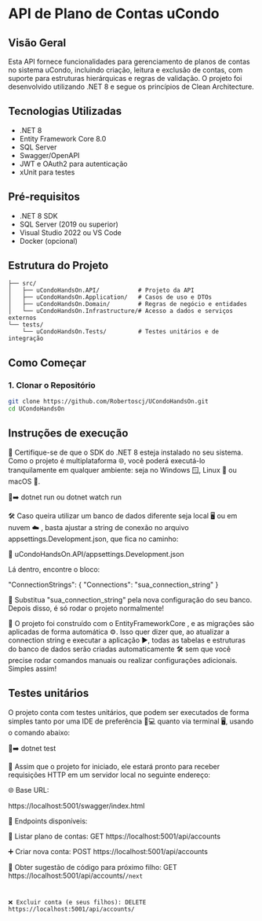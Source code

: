 # API de Plano de Contas uCondo

## Visão Geral
Esta API fornece funcionalidades para gerenciamento de planos de contas no sistema uCondo, incluindo criação, leitura e exclusão de contas, com suporte para estruturas hierárquicas e regras de validação. O projeto foi desenvolvido utilizando .NET 8 e segue os princípios de Clean Architecture.

## Tecnologias Utilizadas
- .NET 8
- Entity Framework Core 8.0
- SQL Server
- Swagger/OpenAPI
- JWT e OAuth2 para autenticação
- xUnit para testes

## Pré-requisitos
- .NET 8 SDK
- SQL Server (2019 ou superior)
- Visual Studio 2022 ou VS Code
- Docker (opcional)

## Estrutura do Projeto
```plaintext
├── src/
│   ├── uCondoHandsOn.API/           # Projeto da API
│   ├── uCondoHandsOn.Application/   # Casos de uso e DTOs       
│   ├── uCondoHandsOn.Domain/        # Regras de negócio e entidades
│   └── uCondoHandsOn.Infrastructure/# Acesso a dados e serviços externos   
└── tests/
    └── uCondoHandsOn.Tests/         # Testes unitários e de integração
```

## Como Começar

### 1. Clonar o Repositório
```bash
git clone https://github.com/Robertoscj/UCondoHandsOn.git 
cd UCondoHandsOn
```
## Instruções de execução

🔧 Certifique-se de que o SDK do .NET 8 esteja instalado no seu sistema. Como o projeto é multiplataforma 🌐, você poderá executá-lo tranquilamente em qualquer ambiente: seja no Windows 🪟, Linux 🐧 ou macOS 🍎.

🧪➡️ dotnet run ou dotnet watch run 

🛠️ Caso queira utilizar um banco de dados diferente seja local 🖥️ ou em nuvem ☁️ , basta ajustar a string de conexão no arquivo appsettings.Development.json, que fica no caminho:

📁 uCondoHandsOn.API/appsettings.Development.json

Lá dentro, encontre o bloco:

"ConnectionStrings": {
  "Connections": "sua_connection_string"
}

🔄 Substitua "sua_connection_string" pela nova configuração do seu banco. Depois disso, é só rodar o projeto normalmente!

🧩 O projeto foi construído com o EntityFrameworkCore , e as migrações são aplicadas de forma automática ⚙️. Isso quer dizer que, ao atualizar a connection string e executar a aplicação ▶️, todas as tabelas e estruturas do banco de dados serão criadas automaticamente 🛠️ sem que você precise rodar comandos manuais ou realizar configurações adicionais. Simples assim!

## Testes unitários

O projeto conta com testes unitários, que podem ser executados de forma simples tanto por uma IDE de preferência 🧠💻 quanto via terminal 🖥️, usando o comando abaixo:

🧪➡️ dotnet test

🚀 Assim que o projeto for iniciado, ele estará pronto para receber requisições HTTP em um servidor local no seguinte endereço:

🌐 Base URL:

https://localhost:5001/swagger/index.html

📌 Endpoints disponíveis:

📄 Listar plano de contas:
GET https://localhost:5001/api/accounts

➕ Criar nova conta:
POST https://localhost:5001/api/accounts

🔢 Obter sugestão de código para próximo filho:
GET https://localhost:5001/api/accounts/<code>/next

❌ Excluir conta (e seus filhos):
DELETE https://localhost:5001/api/accounts/<code>





